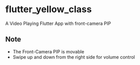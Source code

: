 # flutter_yellow_class

A Video Playing Flutter App with front-camera PIP

## Note
- The Front-Camera PIP is movable 
- Swipe up and down from the right side for volume control
